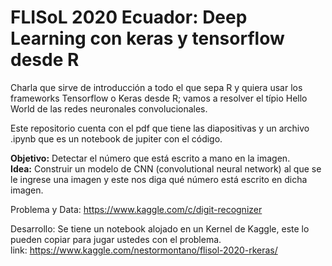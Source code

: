 # FLISoL 2020 Ecuador: Deep Learning con keras y tensorflow desde R

Charla que sirve de introducción a todo el que sepa R y quiera usar los frameworks Tensorflow o Keras desde R; vamos a resolver el típio Hello World de las redes neuronales convolucionales.  

Este repositorio cuenta con el pdf que tiene las diapositivas y un archivo .ipynb que es un notebook de jupiter con el código.

**Objetivo:** Detectar el número que está escrito a mano en la imagen.  
**Idea:** Construir un modelo de CNN (convolutional neural network) al que se le ingrese una imagen y este nos diga qué número está escrito en dicha imagen.  

Problema y Data: https://www.kaggle.com/c/digit-recognizer  

Desarrollo: Se tiene un notebook alojado en un Kernel de Kaggle, este lo pueden copiar para jugar ustedes con el problema.  
link: https://www.kaggle.com/nestormontano/flisol-2020-rkeras/

